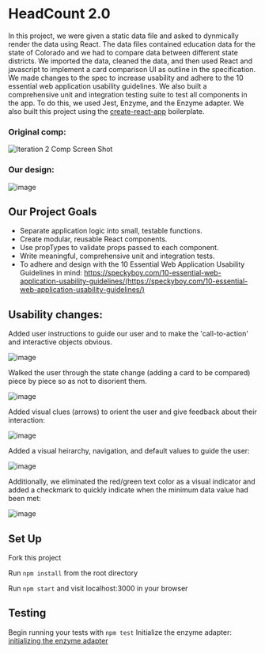 # HeadCount 2.0

In this project, we were given a static data file and asked to dynmically render the data using React. The data files contained education data for the state of Colorado and we had to compare data between different state districts. We imported the data, cleaned the data, and then used React and javascript to implement a card comparison UI as outline in the specification. We made changes to the spec to increase usability and adhere to the 10 essential web application usability guidelines. We also built a comprehensive unit and integration testing suite to test all components in the app. To do this, we used Jest, Enzyme, and the Enzyme adapter. We also built this project using the [create-react-app](https://github.com/facebookincubator/create-react-app) boilerplate.
  
### Original comp:
![Iteration 2 Comp Screen Shot](http://i.imgur.com/GzhO2EO.png)  

### Our design: 

![image](https://user-images.githubusercontent.com/24358415/35486337-0cf52520-042a-11e8-9bd3-a2975a7840ae.png)


## Our Project Goals

* Separate application logic into small, testable functions.
* Create modular, reusable React components.
* Use propTypes to validate props passed to each component.
* Write meaningful, comprehensive unit and integration tests.
* To adhere and design with the 10 Essential Web Application Usability Guidelines in mind: https://speckyboy.com/10-essential-web-application-usability-guidelines/(https://speckyboy.com/10-essential-web-application-usability-guidelines/)

## Usability changes:

Added user instructions to guide our user and to make the 'call-to-action' and interactive objects obvious.

![image](https://user-images.githubusercontent.com/24358415/35486455-9006de62-042b-11e8-9528-8020a2d64f71.png)

Walked the user through the state change (adding a card to be compared) piece by piece so as not to disorient them.

![image](https://user-images.githubusercontent.com/24358415/35486465-bb3ede04-042b-11e8-8b51-1114e57686ff.png)

Added visual clues (arrows) to orient the user and give feedback about their interaction:

![image](https://user-images.githubusercontent.com/24358415/35486471-d07a0514-042b-11e8-8528-4955a4cceee9.png)

Added a visual heirarchy, navigation, and default values to guide the user:

![image](https://user-images.githubusercontent.com/24358415/35486539-7a9eea78-042c-11e8-9aa4-49b990d41dee.png)

Additionally, we eliminated the red/green text color as a visual indicator and added a checkmark to quickly indicate when the minimum data value had been met: 

![image](https://user-images.githubusercontent.com/24358415/35487513-8af92340-0439-11e8-8f6c-43b3ce016127.png)



## Set Up

Fork this project

Run `npm install` from the root directory

Run `npm start` and visit localhost:3000 in your browser

## Testing

Begin running your tests with `npm test`
Initialize the enzyme adapter: [initializing the enzyme adapter](http://airbnb.io/enzyme/docs/installation/react-15.html) 
